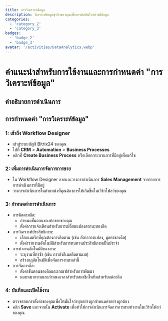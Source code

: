 ```yaml
---
title: การวิเคราะห์ข้อมูล
description: วิเคราะห์ข้อมูลธุรกิจของคุณเพื่อการตัดสินใจอย่างมีข้อมูล
categories: 
  - 'category_2'
  - 'category_3'
badges: 
  - 'badge_2'
  - 'badge_3'
avatar: '/activities/DataAnalytics.webp'
---
```

# คำแนะนำสำหรับการใช้งานและการกำหนดค่า "การวิเคราะห์ข้อมูล"

## คำอธิบายการดำเนินการ

## **การกำหนดค่า "การวิเคราะห์ข้อมูล"**

### 1: เข้าถึง Workflow Designer
- เข้าสู่ระบบบัญชี Bitrix24 ของคุณ
- ไปที่ **CRM** > **Automation** > **Business Processes**
- คลิกที่ **Create Business Process** หรือเลือกกระบวนการที่มีอยู่เพื่อแก้ไข

### 2: เพิ่มการดำเนินการจัดการการขาย
- ใน Workflow Designer ลากและวางการดำเนินการ **Sales Management** จากรายการการดำเนินการที่มีอยู่
- วางการดำเนินการในตำแหน่งที่คุณต้องการให้เกิดขึ้นในเวิร์กโฟลว์ของคุณ

### 3: กำหนดค่าการดำเนินการ
- การติดตามลีด:
  - กำหนดขั้นตอนของท่อขายของคุณ
  - ตั้งค่าการแจ้งเตือนสำหรับการเปลี่ยนแปลงสถานะของลีด
- การวิเคราะห์ประสิทธิภาพ:
  - เลือกเมตริกที่คุณต้องการติดตาม (เช่น อัตราการแปลง, มูลค่าของดีล)
  - ตั้งค่ารายงานอัตโนมัติสำหรับการทบทวนประสิทธิภาพเป็นประจำ
- การทำงานอัตโนมัติของงาน:
  - ระบุงานที่ทำซ้ำ (เช่น การส่งอีเมลติดตามผล)
  - สร้างกฎอัตโนมัติเพื่อจัดการงานเหล่านี้
- การจัดการดีล:
  - ตั้งค่าขั้นตอนของดีลและเกณฑ์สำหรับการพัฒนา
  - มอบหมายงานและกำหนดเวลาสำหรับสมาชิกในทีมสำหรับแต่ละดีล

### 4: บันทึกและเปิดใช้งาน
- ตรวจสอบการตั้งค่าของคุณเพื่อให้มั่นใจว่าทุกอย่างถูกกำหนดค่าอย่างถูกต้อง
- คลิก **Save** และจากนั้น **Activate** เพื่อทำให้การดำเนินการจัดการการขายทำงานในเวิร์กโฟลว์ของคุณ